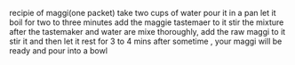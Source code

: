 recipie of maggi(one packet)
take two cups of water
pour it in a pan
let it boil for two to three minutes
add the maggie tastemaer to it
stir the mixture
after the tastemaker and water are mixe thoroughly,
add the raw maggi to it
stir it and then let it rest for 3 to 4 mins
after sometime , your maggi will be ready and pour into a bowl